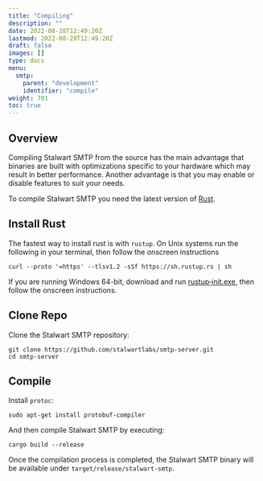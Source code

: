 ```yaml
---
title: "Compiling"
description: ""
date: 2022-08-28T12:49:20Z
lastmod: 2022-08-28T12:49:20Z
draft: false
images: []
type: docs
menu:
  smtp:
    parent: "development"
    identifier: "compile"
weight: 701
toc: true
---
```


## Overview

Compiling Stalwart SMTP from the source has the main advantage that binaries are built
with optimizations specific to your hardware which may result in better performance.
Another advantage is that you may enable or disable features to suit your needs.

To compile Stalwart SMTP you need the latest version of [Rust](https://www.rust-lang.org/).

## Install Rust

The fastest way to install rust is with ``rustup``. On Unix systems run the following in your terminal, then follow the onscreen instructions

```
curl --proto '=https' --tlsv1.2 -sSf https://sh.rustup.rs | sh
```

If you are running Windows 64-bit, download and run [rustup‑init.exe](https://rustup.rs), then follow the onscreen instructions. 

## Clone Repo

Clone the Stalwart SMTP repository:

```
git clone https://github.com/stalwartlabs/smtp-server.git
cd smtp-server
```

## Compile

Install `protoc`:

```
sudo apt-get install protobuf-compiler
```

And then compile Stalwart SMTP by executing:

```
cargo build --release
```

Once the compilation process is completed, the Stalwart SMTP
binary will be available under ``target/release/stalwart-smtp``.

